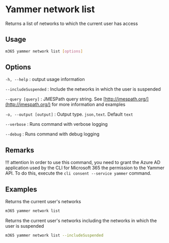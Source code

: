 # Yammer network list

Returns a list of networks to which the current user has access

## Usage

```sh
m365 yammer network list [options]
```

## Options

`-h, --help`
: output usage information

`--includeSuspended`
: Include the networks in which the user is suspended

`--query [query]`
: JMESPath query string. See [http://jmespath.org/](http://jmespath.org/) for more information and examples

`-o, --output [output]`
: Output type. `json,text`. Default `text`

`--verbose`
: Runs command with verbose logging

`--debug`
: Runs command with debug logging

## Remarks

!!! attention
    In order to use this command, you need to grant the Azure AD application used by the CLI for Microsoft 365 the permission to the Yammer API. To do this, execute the `cli consent --service yammer` command.

## Examples

Returns the current user's networks

```sh
m365 yammer network list
```

Returns the current user's networks including the networks in which the user is suspended

```sh
m365 yammer network list --includeSuspended
```

